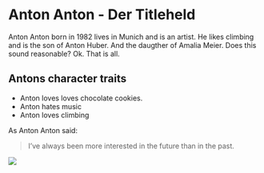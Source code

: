 # Anton Anton - Der Titleheld

Anton Anton born in 1982 lives in Munich and is an artist.
He likes climbing and is the son of Anton Huber. 
And the daugther of Amalia Meier. Does this sound reasonable?
Ok. That is all.

## Antons character traits

* Anton loves loves chocolate cookies.
* Anton hates music
* Anton loves climbing

As Anton Anton said:
> I’ve always been more interested
> in the future than in the past.


<img src="https://upload.wikimedia.org/wikipedia/commons/thumb/8/81/Evanna_Lynch_acrylic_ink.jpg/800px-Evanna_Lynch_acrylic_ink.jpg"/>
